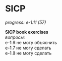 SICP
====

*progress: e-1.11 (57)*

**SICP book exercises**  
*вопросы:*  
e-1.6 не могу объяснить  
e-1.7 не могу сделать  
e-1.8 не могу сделать  
